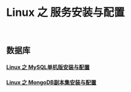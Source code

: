 # Linux 之 服务安装与配置
<br/>

## 数据库

#### [Linux 之 MySQL单机版安装与配置](docs/MySQLStandalone.MD)
#### [Linux 之 MongoDB副本集安装与配置](docs/MongoDBReplicaSet.MD)
